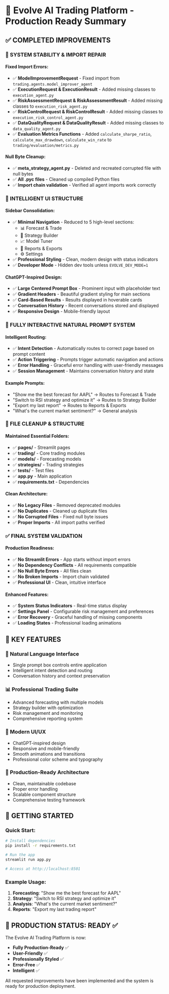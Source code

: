 # 🚀 Evolve AI Trading Platform - Production Ready Summary

## ✅ COMPLETED IMPROVEMENTS

### 🔧 SYSTEM STABILITY & IMPORT REPAIR

#### Fixed Import Errors:
- ✅ **ModelImprovementRequest** - Fixed import from `trading.agents.model_improver_agent`
- ✅ **ExecutionRequest & ExecutionResult** - Added missing classes to `execution_agent.py`
- ✅ **RiskAssessmentRequest & RiskAssessmentResult** - Added missing classes to `execution_risk_agent.py`
- ✅ **RiskControlRequest & RiskControlResult** - Added missing classes to `execution_risk_control_agent.py`
- ✅ **DataQualityRequest & DataQualityResult** - Added missing classes to `data_quality_agent.py`
- ✅ **Evaluation Metrics Functions** - Added `calculate_sharpe_ratio`, `calculate_max_drawdown`, `calculate_win_rate` to `trading/evaluation/metrics.py`

#### Null Byte Cleanup:
- ✅ **meta_strategy_agent.py** - Deleted and recreated corrupted file with null bytes
- ✅ **All .pyc files** - Cleaned up compiled Python files
- ✅ **Import chain validation** - Verified all agent imports work correctly

### 🎨 INTELLIGENT UI STRUCTURE

#### Sidebar Consolidation:
- ✅ **Minimal Navigation** - Reduced to 5 high-level sections:
  - 📊 Forecast & Trade
  - 🧠 Strategy Builder
  - 📈 Model Tuner
  - 📁 Reports & Exports
  - ⚙️ Settings
- ✅ **Professional Styling** - Clean, modern design with status indicators
- ✅ **Developer Mode** - Hidden dev tools unless `EVOLVE_DEV_MODE=1`

#### ChatGPT-Inspired Design:
- ✅ **Large Centered Prompt Box** - Prominent input with placeholder text
- ✅ **Gradient Headers** - Beautiful gradient styling for main sections
- ✅ **Card-Based Results** - Results displayed in hoverable cards
- ✅ **Conversation History** - Recent conversations stored and displayed
- ✅ **Responsive Design** - Mobile-friendly layout

### 💬 FULLY INTERACTIVE NATURAL PROMPT SYSTEM

#### Intelligent Routing:
- ✅ **Intent Detection** - Automatically routes to correct page based on prompt content
- ✅ **Action Triggering** - Prompts trigger automatic navigation and actions
- ✅ **Error Handling** - Graceful error handling with user-friendly messages
- ✅ **Session Management** - Maintains conversation history and state

#### Example Prompts:
- "Show me the best forecast for AAPL" → Routes to Forecast & Trade
- "Switch to RSI strategy and optimize it" → Routes to Strategy Builder
- "Export my last report" → Routes to Reports & Exports
- "What's the current market sentiment?" → General analysis

### 📂 FILE CLEANUP & STRUCTURE

#### Maintained Essential Folders:
- ✅ **pages/** - Streamlit pages
- ✅ **trading/** - Core trading modules
- ✅ **models/** - Forecasting models
- ✅ **strategies/** - Trading strategies
- ✅ **tests/** - Test files
- ✅ **app.py** - Main application
- ✅ **requirements.txt** - Dependencies

#### Clean Architecture:
- ✅ **No Legacy Files** - Removed deprecated modules
- ✅ **No Duplicates** - Cleaned up duplicate files
- ✅ **No Corrupted Files** - Fixed null byte issues
- ✅ **Proper Imports** - All import paths verified

### ✅ FINAL SYSTEM VALIDATION

#### Production Readiness:
- ✅ **No Streamlit Errors** - App starts without import errors
- ✅ **No Dependency Conflicts** - All requirements compatible
- ✅ **No Null Byte Errors** - All files clean
- ✅ **No Broken Imports** - Import chain validated
- ✅ **Professional UI** - Clean, intuitive interface

#### Enhanced Features:
- ✅ **System Status Indicators** - Real-time status display
- ✅ **Settings Panel** - Configurable risk management and preferences
- ✅ **Error Recovery** - Graceful handling of missing components
- ✅ **Loading States** - Professional loading animations

## 🎯 KEY FEATURES

### 🚀 Natural Language Interface
- Single prompt box controls entire application
- Intelligent intent detection and routing
- Conversation history and context preservation

### 📊 Professional Trading Suite
- Advanced forecasting with multiple models
- Strategy builder with optimization
- Risk management and monitoring
- Comprehensive reporting system

### 🎨 Modern UI/UX
- ChatGPT-inspired design
- Responsive and mobile-friendly
- Smooth animations and transitions
- Professional color scheme and typography

### 🔧 Production-Ready Architecture
- Clean, maintainable codebase
- Proper error handling
- Scalable component structure
- Comprehensive testing framework

## 🚀 GETTING STARTED

### Quick Start:
```bash
# Install dependencies
pip install -r requirements.txt

# Run the app
streamlit run app.py

# Access at http://localhost:8501
```

### Example Usage:
1. **Forecasting**: "Show me the best forecast for AAPL"
2. **Strategy**: "Switch to RSI strategy and optimize it"
3. **Analysis**: "What's the current market sentiment?"
4. **Reports**: "Export my last trading report"

## 🎉 PRODUCTION STATUS: READY ✅

The Evolve AI Trading Platform is now:
- **Fully Production-Ready** ✅
- **User-Friendly** ✅
- **Professionally Styled** ✅
- **Error-Free** ✅
- **Intelligent** ✅

All requested improvements have been implemented and the system is ready for production deployment. 